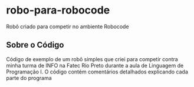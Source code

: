 # robo-para-robocode
Robô criado para competir no ambiente Robocode 

## Sobre o Código
Código de exemplo de um robô simples que criei para competir contra minha turma de INFO na Fatec Rio Preto durante a aula de Linguagem de Programação I. O código contém comentários detalhados explicando cada parte do programa
